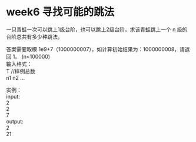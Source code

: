 # week6 寻找可能的跳法

一只青蛙一次可以跳上1级台阶，也可以跳上2级台阶。求该青蛙跳上一个 n 级的台阶总共有多少种跳法。

答案需要取模 1e9+7（1000000007），如计算初始结果为：1000000008，请返回 1。
(n<100000)</br>
输入格式：</br>
T //样例总数</br>
n1 n2 ...</br>

实例：</br>
input:</br>
2</br>
2</br>
7</br>
output:</br>
2</br>
21</br>
